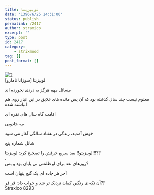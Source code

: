 ```yaml
---
title: لوییزیتا
date: '1396/6/25 14:51:00'
status: publish
permalink: /2417
author: straxico
excerpt: ''
type: post
id: 2417
category:
    - strixmood
tag: []
post_format: []
---
```

[![2](../../uploads/2016/11/2-300x300.png)](http://localhost/wp-content/uploads/2016/11/2.png)  
لوییزیتا \[سوزانا تامارو\]

مسائل مهم هرگز به دردی نخورده اند

معلوم نیست چند سال گذشته بود که آن پس مانده های علایق در این انبار روی هم انباشته شده

اقامت گاه سال های نقره ای

مه جادویی

خوش آمدید، زندگی در هفتاد سالگی آغاز می شود

شانل شماره پنج

لوییزیتو!! بعد سریع حرفش را تصحیح کرد: لوییزیتا!!!??  
.  
روزهای بعد برای او ظلمتی بی پایان بود و بس?

آخر هر جاده ای یک گنج پنهان است

آن تکه ی رنگین کمان نزدیک تر شد و جواب داد: قر قر??  
Straxico 8293